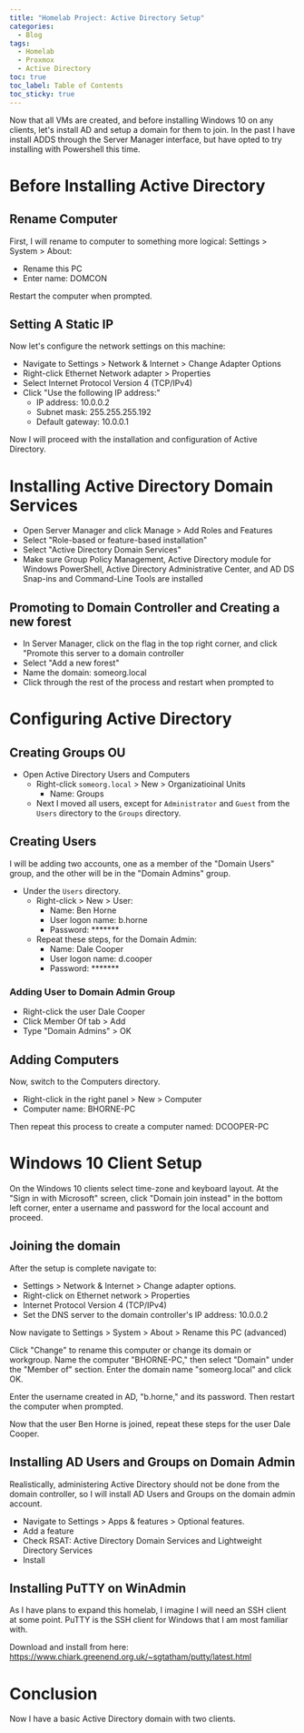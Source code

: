 ```yaml
---
title: "Homelab Project: Active Directory Setup"
categories:
  - Blog
tags:
  - Homelab
  - Proxmox
  - Active Directory
toc: true
toc_label: Table of Contents
toc_sticky: true
---
```


Now that all VMs are created, and before installing Windows 10 on any clients, let's install AD and setup a domain for them to join. In the past I have install ADDS through the Server Manager interface, but have opted to try installing with Powershell this time.

# Before Installing Active Directory
## Rename Computer
First, I will rename to computer to something more logical:
Settings > System > About:
- Rename this PC
- Enter name: DOMCON

Restart the computer when prompted.

## Setting A Static IP
Now let's configure the network settings on this machine:
- Navigate to Settings > Network & Internet > Change Adapter Options 
- Right-click Ethernet Network adapter > Properties
- Select Internet Protocol Version 4 (TCP/IPv4)
- Click "Use the following IP address:"
	- IP address: 10.0.0.2
	- Subnet mask: 255.255.255.192
	- Default gateway: 10.0.0.1

Now I will proceed with the installation and configuration of Active Directory.

# Installing Active Directory Domain Services
- Open Server Manager and click Manage > Add Roles and Features
- Select "Role-based or feature-based installation"
- Select "Active Directory Domain Services"
- Make sure Group Policy Management, Active Directory module for Windows PowerShell, Active Directory Administrative Center, and AD DS Snap-ins and Command-Line Tools are installed

## Promoting to Domain Controller and Creating a new forest
- In Server Manager, click on the flag in the top right corner, and click "Promote this server to a domain controller
- Select "Add a new forest"
- Name the domain: someorg.local
- Click through the rest of the process and restart when prompted to

# Configuring Active Directory
## Creating Groups OU
- Open Active Directory Users and Computers
	- Right-click `someorg.local` > New > Organizatioinal Units
		- Name: Groups
	- Next I moved all users, except for `Administrator` and `Guest` from the `Users` directory to the `Groups` directory.

## Creating Users
I will be adding two accounts, one as a member of the "Domain Users" group, and the other will be in the "Domain Admins" group.
- Under the `Users` directory.
	- Right-click > New > User:
		- Name: Ben Horne
		- User logon name: b.horne
		- Password: *******
	- Repeat these steps, for the Domain Admin:
		- Name: Dale Cooper
		- User logon name: d.cooper
		- Password: *******

### Adding User to Domain Admin Group
- Right-click the user Dale Cooper
- Click Member Of tab > Add
- Type "Domain Admins" > OK

## Adding Computers
Now, switch to the Computers directory. 
- Right-click in the right panel > New > Computer
- Computer name: BHORNE-PC

Then repeat this process to create a computer named: DCOOPER-PC

# Windows 10 Client Setup
On the Windows 10 clients select time-zone and keyboard layout. At the "Sign in with Microsoft" screen, click "Domain join instead" in  the bottom left corner, enter a username and password for the local account and proceed.

## Joining the domain
After the setup is complete navigate to:
- Settings > Network & Internet > Change adapter options. 
- Right-click on Ethernet network > Properties
- Internet Protocol Version 4 (TCP/IPv4)
- Set the DNS server to the domain controller's IP address: 10.0.0.2

Now navigate to Settings > System > About > Rename this PC (advanced)

Click "Change" to rename this computer or change its domain or workgroup. Name the computer "BHORNE-PC," then select "Domain" under the "Member of" section. Enter the domain name "someorg.local" and click OK.

Enter the username created in AD, "b.horne," and its password. Then restart the computer when prompted.

Now that the user Ben Horne is joined, repeat these steps for the user Dale Cooper.

## Installing AD Users and Groups on Domain Admin
Realistically, administering Active Directory should not be done from the domain controller, so I will install AD Users and Groups on the domain admin account.
- Navigate to Settings > Apps & features > Optional features.
- Add a feature
- Check RSAT: Active Directory Domain Services and Lightweight Directory Services
- Install

## Installing PuTTY on WinAdmin
As I have plans to expand this homelab, I imagine I will need an SSH client at some point. PuTTY is the SSH client for Windows that I am most familiar with.

Download and install from here:
https://www.chiark.greenend.org.uk/~sgtatham/putty/latest.html

# Conclusion
Now I have a basic Active Directory domain with two clients. 